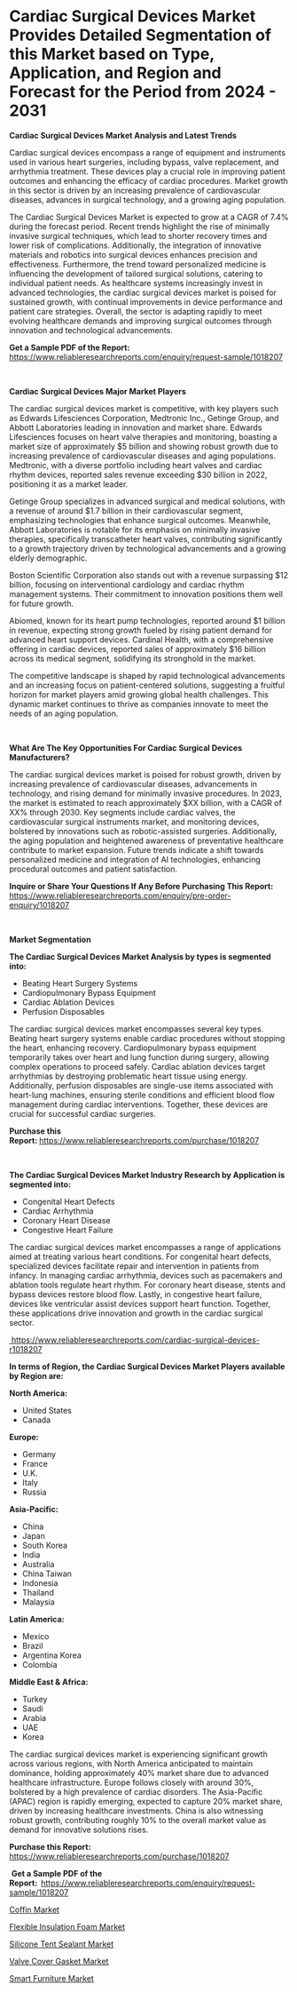 <p><h1>Cardiac Surgical Devices Market Provides Detailed Segmentation of this Market based on Type, Application, and Region and Forecast for the Period from 2024 - 2031</h1></p><p><strong>Cardiac Surgical Devices Market Analysis and Latest Trends</strong></p>
<p><p>Cardiac surgical devices encompass a range of equipment and instruments used in various heart surgeries, including bypass, valve replacement, and arrhythmia treatment. These devices play a crucial role in improving patient outcomes and enhancing the efficacy of cardiac procedures. Market growth in this sector is driven by an increasing prevalence of cardiovascular diseases, advances in surgical technology, and a growing aging population. </p><p>The Cardiac Surgical Devices Market is expected to grow at a CAGR of 7.4% during the forecast period. Recent trends highlight the rise of minimally invasive surgical techniques, which lead to shorter recovery times and lower risk of complications. Additionally, the integration of innovative materials and robotics into surgical devices enhances precision and effectiveness. Furthermore, the trend toward personalized medicine is influencing the development of tailored surgical solutions, catering to individual patient needs. As healthcare systems increasingly invest in advanced technologies, the cardiac surgical devices market is poised for sustained growth, with continual improvements in device performance and patient care strategies. Overall, the sector is adapting rapidly to meet evolving healthcare demands and improving surgical outcomes through innovation and technological advancements.</p></p>
<p><strong>Get a Sample PDF of the Report:&nbsp;</strong> <a href="https://www.reliableresearchreports.com/enquiry/request-sample/1018207">https://www.reliableresearchreports.com/enquiry/request-sample/1018207</a></p>
<p>&nbsp;</p>
<p><strong>Cardiac Surgical Devices Major Market Players</strong></p>
<p><p>The cardiac surgical devices market is competitive, with key players such as Edwards Lifesciences Corporation, Medtronic Inc., Getinge Group, and Abbott Laboratories leading in innovation and market share. Edwards Lifesciences focuses on heart valve therapies and monitoring, boasting a market size of approximately $5 billion and showing robust growth due to increasing prevalence of cardiovascular diseases and aging populations. Medtronic, with a diverse portfolio including heart valves and cardiac rhythm devices, reported sales revenue exceeding $30 billion in 2022, positioning it as a market leader.</p><p>Getinge Group specializes in advanced surgical and medical solutions, with a revenue of around $1.7 billion in their cardiovascular segment, emphasizing technologies that enhance surgical outcomes. Meanwhile, Abbott Laboratories is notable for its emphasis on minimally invasive therapies, specifically transcatheter heart valves, contributing significantly to a growth trajectory driven by technological advancements and a growing elderly demographic.</p><p>Boston Scientific Corporation also stands out with a revenue surpassing $12 billion, focusing on interventional cardiology and cardiac rhythm management systems. Their commitment to innovation positions them well for future growth. </p><p>Abiomed, known for its heart pump technologies, reported around $1 billion in revenue, expecting strong growth fueled by rising patient demand for advanced heart support devices. Cardinal Health, with a comprehensive offering in cardiac devices, reported sales of approximately $16 billion across its medical segment, solidifying its stronghold in the market.</p><p>The competitive landscape is shaped by rapid technological advancements and an increasing focus on patient-centered solutions, suggesting a fruitful horizon for market players amid growing global health challenges. This dynamic market continues to thrive as companies innovate to meet the needs of an aging population.</p></p>
<p>&nbsp;</p>
<p><strong>What Are The Key Opportunities For Cardiac Surgical Devices Manufacturers?</strong></p>
<p><p>The cardiac surgical devices market is poised for robust growth, driven by increasing prevalence of cardiovascular diseases, advancements in technology, and rising demand for minimally invasive procedures. In 2023, the market is estimated to reach approximately $XX billion, with a CAGR of XX% through 2030. Key segments include cardiac valves, the cardiovascular surgical instruments market, and monitoring devices, bolstered by innovations such as robotic-assisted surgeries. Additionally, the aging population and heightened awareness of preventative healthcare contribute to market expansion. Future trends indicate a shift towards personalized medicine and integration of AI technologies, enhancing procedural outcomes and patient satisfaction.</p></p>
<p><strong>Inquire or Share Your Questions If Any Before Purchasing This Report:</strong> <a href="https://www.reliableresearchreports.com/enquiry/pre-order-enquiry/1018207">https://www.reliableresearchreports.com/enquiry/pre-order-enquiry/1018207</a></p>
<p>&nbsp;</p>
<p><strong>Market Segmentation</strong></p>
<p><strong>The Cardiac Surgical Devices Market Analysis by types is segmented into:</strong></p>
<p><ul><li>Beating Heart Surgery Systems</li><li>Cardiopulmonary Bypass Equipment</li><li>Cardiac Ablation Devices</li><li>Perfusion Disposables</li></ul></p>
<p><p>The cardiac surgical devices market encompasses several key types. Beating heart surgery systems enable cardiac procedures without stopping the heart, enhancing recovery. Cardiopulmonary bypass equipment temporarily takes over heart and lung function during surgery, allowing complex operations to proceed safely. Cardiac ablation devices target arrhythmias by destroying problematic heart tissue using energy. Additionally, perfusion disposables are single-use items associated with heart-lung machines, ensuring sterile conditions and efficient blood flow management during cardiac interventions. Together, these devices are crucial for successful cardiac surgeries.</p></p>
<p><strong>Purchase this Report:&nbsp;</strong><a href="https://www.reliableresearchreports.com/purchase/1018207">https://www.reliableresearchreports.com/purchase/1018207</a></p>
<p>&nbsp;</p>
<p><strong>The Cardiac Surgical Devices Market Industry Research by Application is segmented into:</strong></p>
<p><ul><li>Congenital Heart Defects</li><li>Cardiac Arrhythmia</li><li>Coronary Heart Disease</li><li>Congestive Heart Failure</li></ul></p>
<p><p>The cardiac surgical devices market encompasses a range of applications aimed at treating various heart conditions. For congenital heart defects, specialized devices facilitate repair and intervention in patients from infancy. In managing cardiac arrhythmia, devices such as pacemakers and ablation tools regulate heart rhythm. For coronary heart disease, stents and bypass devices restore blood flow. Lastly, in congestive heart failure, devices like ventricular assist devices support heart function. Together, these applications drive innovation and growth in the cardiac surgical sector.</p></p>
<p><a href="https://www.reliableresearchreports.com/cardiac-surgical-devices-r1018207">&nbsp;https://www.reliableresearchreports.com/cardiac-surgical-devices-r1018207</a></p>
<p><strong>In terms of Region, the Cardiac Surgical Devices Market Players available by Region are:</strong></p>
<p>
    <p> <strong> North America: </strong>
        <ul>
            <li>United States</li>
            <li>Canada</li>
        </ul>
        </p> 
    <p> <strong> Europe: </strong>
        <ul>
            <li>Germany</li>
            <li>France</li>
            <li>U.K.</li>
            <li>Italy</li>
            <li>Russia</li>
        </ul>
        </p> 
    <p> <strong> Asia-Pacific: </strong>
        <ul>
            <li>China</li>
            <li>Japan</li>
            <li>South Korea</li>
            <li>India</li>
            <li>Australia</li>
            <li>China Taiwan</li>
            <li>Indonesia</li>
            <li>Thailand</li>
            <li>Malaysia</li>
        </ul>
        </p> 
    <p> <strong> Latin America: </strong>
        <ul>
            <li>Mexico</li>
            <li>Brazil</li>
            <li>Argentina Korea</li>
            <li>Colombia</li>
        </ul>
        </p> 
    <p> <strong> Middle East & Africa: </strong>
        <ul>
            <li>Turkey</li>
            <li>Saudi</li>
            <li>Arabia</li>
            <li>UAE</li>
            <li>Korea</li>
        </ul>
    </p>
    </p>
<p><p>The cardiac surgical devices market is experiencing significant growth across various regions, with North America anticipated to maintain dominance, holding approximately 40% market share due to advanced healthcare infrastructure. Europe follows closely with around 30%, bolstered by a high prevalence of cardiac disorders. The Asia-Pacific (APAC) region is rapidly emerging, expected to capture 20% market share, driven by increasing healthcare investments. China is also witnessing robust growth, contributing roughly 10% to the overall market value as demand for innovative solutions rises.</p></p>
<p><strong>Purchase this Report: </strong><a href="https://www.reliableresearchreports.com/purchase/1018207">https://www.reliableresearchreports.com/purchase/1018207</a></p>
<p>&nbsp;<strong>Get a Sample PDF of the Report:&nbsp;&nbsp;</strong><a href="https://www.reliableresearchreports.com/enquiry/request-sample/1018207">https://www.reliableresearchreports.com/enquiry/request-sample/1018207</a></p>
<p><strong></strong></p>
<p><p><a href="https://medium.com/@ashrafarfi4_21087/the-global-coffin-market-is-expected-to-witness-a-compound-annual-growth-rate-cagr-of-12-8-b20a7af4c745">Coffin Market</a></p><p><a href="https://issuu.com/reportprime-2/docs/flexible-insulation-foam-market-siz_c0b1f05ffc8eb6">Flexible Insulation Foam Market</a></p><p><a href="https://issuu.com/reportprime-2/docs/silicone-tent-sealant-market-size-2_fc458823fceaa2">Silicone Tent Sealant Market</a></p><p><a href="https://www.linkedin.com/pulse/role-valve-cover-gasket-market-applications-passenger-carscommercial-ttyjf?trackingId=dQiz52KbQG2OigYxWiuaUw%3D%3D">Valve Cover Gasket Market</a></p><p><a href="https://medium.com/@ashrafarfi4_21087/the-global-smart-furniture-market-is-projected-to-experience-an-annual-growth-rate-of-5-6-53437f5c9305">Smart Furniture Market</a></p></p>